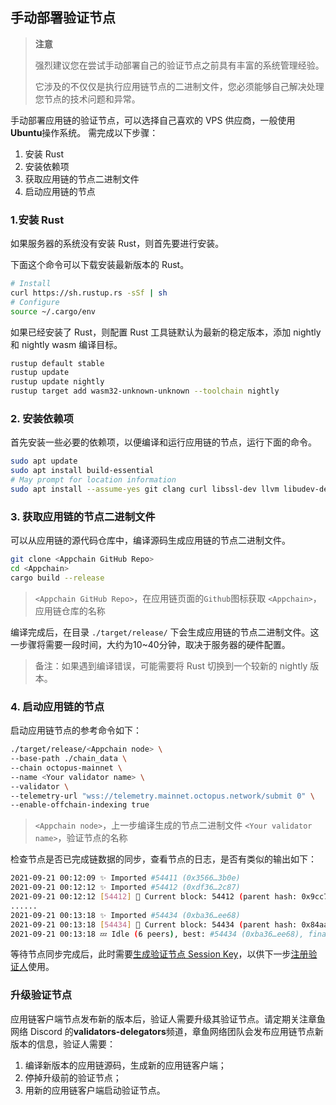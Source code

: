 ## 手动部署验证节点

> **注意**
>
> 强烈建议您在尝试手动部署自己的验证节点之前具有丰富的系统管理经验。
>
> 它涉及的不仅仅是执行应用链节点的二进制文件，您必须能够自己解决处理您节点的技术问题和异常。

手动部署应用链的验证节点，可以选择自己喜欢的 VPS 供应商，一般使用 **Ubuntu**操作系统。 需完成以下步骤：

1. 安装 Rust
2. 安装依赖项
3. 获取应用链的节点二进制文件
4. 启动应用链的节点

### 1.安装 Rust

如果服务器的系统没有安装 Rust，则首先要进行安装。

下面这个命令可以下载安装最新版本的 Rust。

```bash
# Install
curl https://sh.rustup.rs -sSf | sh
# Configure
source ~/.cargo/env
```

如果已经安装了 Rust，则配置 Rust 工具链默认为最新的稳定版本，添加 nightly 和 nightly wasm 编译目标。

```bash
rustup default stable
rustup update
rustup update nightly
rustup target add wasm32-unknown-unknown --toolchain nightly
```

### 2. 安装依赖项

首先安装一些必要的依赖项，以便编译和运行应用链的节点，运行下面的命令。

```bash
sudo apt update
sudo apt install build-essential
# May prompt for location information
sudo apt install --assume-yes git clang curl libssl-dev llvm libudev-dev make protobuf-compiler
```

### 3. 获取应用链的节点二进制文件

可以从应用链的源代码仓库中，编译源码生成应用链的节点二进制文件。

```bash
git clone <Appchain GitHub Repo>
cd <Appchain>
cargo build --release
```

> `<Appchain GitHub Repo>`，在应用链页面的`Github`图标获取
> `<Appchain>`，应用链仓库的名称

编译完成后，在目录 `./target/release/` 下会生成应用链的节点二进制文件。这一步骤将需要一段时间，大约为10~40分钟，取决于服务器的硬件配置。

> 备注：如果遇到编译错误，可能需要将 Rust 切换到一个较新的 nightly 版本。

### 4. 启动应用链的节点

启动应用链节点的参考命令如下：

```bash
./target/release/<Appchain node> \
--base-path ./chain_data \
--chain octopus-mainnet \
--name <Your validator name> \
--validator \
--telemetry-url "wss://telemetry.mainnet.octopus.network/submit 0" \  
--enable-offchain-indexing true
```

> `<Appchain node>`，上一步编译生成的节点二进制文件
> `<Your validator name>`，验证节点的名称

检查节点是否已完成链数据的同步，查看节点的日志，是否有类似的输出如下：

```bash
2021-09-21 00:12:09 ✨ Imported #54411 (0x3566…3b0e)
2021-09-21 00:12:12 ✨ Imported #54412 (0xdf36…2c87)
2021-09-21 00:12:12 [54412] 🐙 Current block: 54412 (parent hash: 0x9cc7f31a20793f50cf885835de0e3977a1e080431ebc002469aa176046ba094a)
......
2021-09-21 00:13:18 ✨ Imported #54434 (0xba36…ee68)
2021-09-21 00:13:18 [54434] 🐙 Current block: 54434 (parent hash: 0x84aa3d1b6455859f9503d6ecc70b50b183141fe08f5b0695357e00fe1d24d915)
2021-09-21 00:13:18 💤 Idle (6 peers), best: #54434 (0xba36…ee68), finalized #54431 (0xd194…b319), ⬇ 22.0kiB/s ⬆ 21.9kiB/s
```

等待节点同步完成后，此时需要[生成验证节点 Session Key](validator-set-session-keys.md)，以供下一步[注册验证人](./validator-register.md)使用。

### 升级验证节点

应用链客户端节点发布新的版本后，验证人需要升级其验证节点。请定期关注章鱼网络 Discord 的**validators-delegators**频道，章鱼网络团队会发布应用链节点新版本的信息，验证人需要：

1. 编译新版本的应用链源码，生成新的应用链客户端；
2. 停掉升级前的验证节点；
3. 用新的应用链客户端启动验证节点。